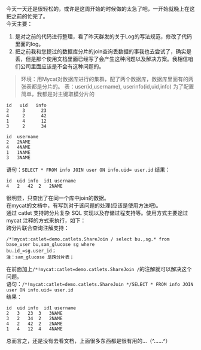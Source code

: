 今天一天还是很轻松的，或许是这周开始的时候做的太急了吧，一开始就晚上在这把之前的忙完了。  
今天主要：  
1. 是对之前的代码进行整理，看了昨天群发的关于Log的写法规范，修改了代码里面的log。  
2. 把之前我和您提过的数据库分片的join查询丢数据的事我也去尝试了，确实是丢，但是那个使用文档里面已经写了会产生这种问题以及解决方案。我相信咱们公司里面应该是不会有这种问题的。  
> 环境：用Mycat对数据库进行的集群，配了两个数据库，数据库里面有的两张表都是分片的。
  表：user(id,username), userinfo(id,uid,info)   为了配置简单，我都是对主键取模分片的
  ```
  id   uid   info
  2     3	   23
  4     2	   42
  1     4	   12
  3     2	   34
  ```
```
id  username
2	2NAME
4	4NAME
1	1NAME
3	3NAME
```
语句：`SELECT * FROM info JOIN user ON info.uid= user.id`
结果：
```
id  uid info  id1 username
4	2	42	2	2NAME
```
很明显，只查出了在同一个库中join的数据。  
在mycat的文档中，有写到对于该问题的处理(应该是使用方法吧)。  
通过 catlet 支持跨分片复杂 SQL 实现以及存储过程支持等。使用方式主要途过 mycat 注释的方式来执行，如下：  
  跨分片联合查询注解支持：
```
/*!mycat:catlet=demo.catlets.ShareJoin / select bu.,sg.* from base_user bu,sam_glucose sg where
bu.id_=sg.user_id；
注：sam_glucose 是跨分片表；
```   
在前面加上`/*!mycat:catlet=demo.catlets.ShareJoin /`的注解就可以解决这个问题。  
语句：`/*!mycat:catlet=demo.catlets.ShareJoin */SELECT * FROM info JOIN user ON info.uid= user.id`  
结果：  
```
id  uid info  id1 username
2	3	23	3	3NAME
3	2	34	2	2NAME
4	2	42	2	2NAME
1	4	12	4	4NAME
```

总而言之，还是没有去看文档，上面很多东西都是很有用的…（^……^）
